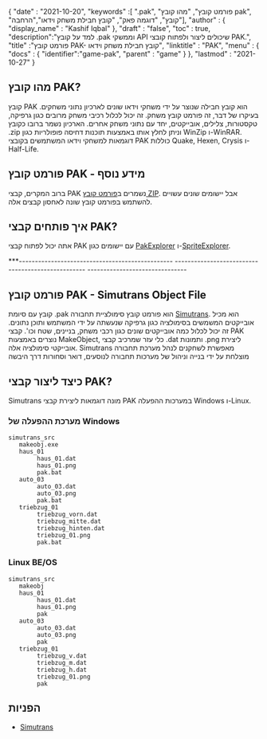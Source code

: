 {
  "date" : "2021-10-20",
  "keywords" :[ ".pak", "פורמט קובץ", "מהו קובץ pak", "קובץ", "דוגמה פאק", "קובץ חבילת משחק וידאו","הרחבה"],
  "author" : {
    "display_name" : "Kashif Iqbal"
},
  "draft" : "false",
  "toc" : true,
  "description":"למד על קובץ .pak וממשקי API שיכולים ליצור ולפתוח קובצי PAK.",
  "title" :"פורמט קובץ PAK- קובץ חבילת משחק וידאו",
  "linktitle" : "PAK",
  "menu" : {
    "docs" : {
      "identifier":"game-pak",
      "parent" : "game"
}
},
  "lastmod" : "2021-10-27"
}

## מהו קובץ PAK?

קובץ PAK הוא קובץ חבילה שנוצר על ידי משחקי וידאו שונים לארכיון נתוני משחקים. בעיקרו של דבר, זה פורמט קובץ משחק. זה יכול לכלול רכיבי משחק מרובים כגון גרפיקה, טקסטורות, צלילים, אובייקטים, יחד עם נתוני משחק אחרים. הארכיון נשמר ברובו כקובץ .zip וניתן לחלץ אותו באמצעות תוכנות דחיסה פופולריות כגון WinZip ו-WinRAR. דוגמאות למשחקי וידאו המשתמשים בקובצי PAK כוללות Quake, Hexen, Crysis ו-Half-Life.

## פורמט קובץ PAK - מידע נוסף

ברוב המקרים, קבצי PAK נשמרים ב[פורמט קובץ ZIP](/he/compression/zip/). אבל יישומים שונים עשויים להשתמש בפורמט קובץ שונה לאחסון קבצים אלה.


## איך פותחים קבצי PAK?

אתה יכול לפתוח קבצי PAK עם יישומים כגון [PakExplorer](https://www.quaketerminus.com/tools.shtml) ו-[SpriteExplorer](http://www.slackiller.com/hlprograms.htm).

***------------------------------------------------ -------------------------------------------------- -------------------------------

## פורמט קובץ PAK - Simutrans Object File

קובץ עם סיומת .pak הוא פורמט קובץ סימולציית תחבורה [Simutrans](https://www.simutrans.com/en/). הוא מכיל אובייקטים המשמשים בסימולציה כגון גרפיקה שנעשתה על ידי המשתמש ותוכן נתונים. זה יכול לכלול כמה אובייקטים שונים כגון רכבי משחק, בניינים, שטח וכו'. קבצי PAK נוצרים באמצעות MakeObject, כלי עזר שמרכיב קבצי .dat ותמונות .png ליצירת אובייקטי סימולציה אלה. Simutrans מאפשרת לשחקנים לנהל מערכת תחבורה מוצלחת על ידי בנייה וניהול של מערכות תחבורה לנוסעים, דואר וסחורות דרך היבשה

## כיצד ליצור קבצי PAK?

Simutrans מונה דוגמאות ליצירת קבצי PAK במערכות ההפעלה Windows ו-Linux.

### מערכת ההפעלה של Windows

```
simutrans_src
   makeobj.exe
   haus_01
        haus_01.dat
        haus_01.png
        pak.bat
   auto_03
        auto_03.dat
        auto_03.png
        pak.bat
   triebzug_01
        triebzug_vorn.dat
        triebzug_mitte.dat
        triebzug_hinten.dat
        triebzug_01.png
        pak.bat
```
### Linux BE/OS

```
simutrans_src
   makeobj
   haus_01
        haus_01.dat
        haus_01.png
        pak
   auto_03
        auto_03.dat
        auto_03.png
        pak
   triebzug_01
        triebzug_v.dat
        triebzug_m.dat
        triebzug_h.dat
        triebzug_01.png
        pak
```

## הפניות

* [Simutrans](https://en.wikipedia.org/wiki/Simutrans)

